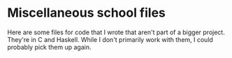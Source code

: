# Miscellaneous school files
Here are some files for code that I wrote that aren't part of a bigger project. They're in C and Haskell. While I don't primarily work with them, I could probably pick them up again.
